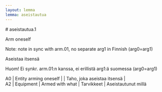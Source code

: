 ```yaml
---
layout: lemma
lemma: aseistautua
---
```


<div class="sense">
# <span class="sensename">aseistautua.1</span>

<span class="description">Arm oneself</span>

Note: note in sync with arm.01, no separate arg1 in Finnish (arg0=arg1)

<span class="description">Aseistaa itsensä</span>

Huom! Ei synkr. arm.01:n kanssa, ei erillistä arg1:ä suomessa (arg0=arg1)

A0 | Entity arming oneself |   | Taho, joka aseistaa itsensä |  
A2 | Equipment | Armed with what | Tarvikkeet | Aseistautunut millä

</div>

